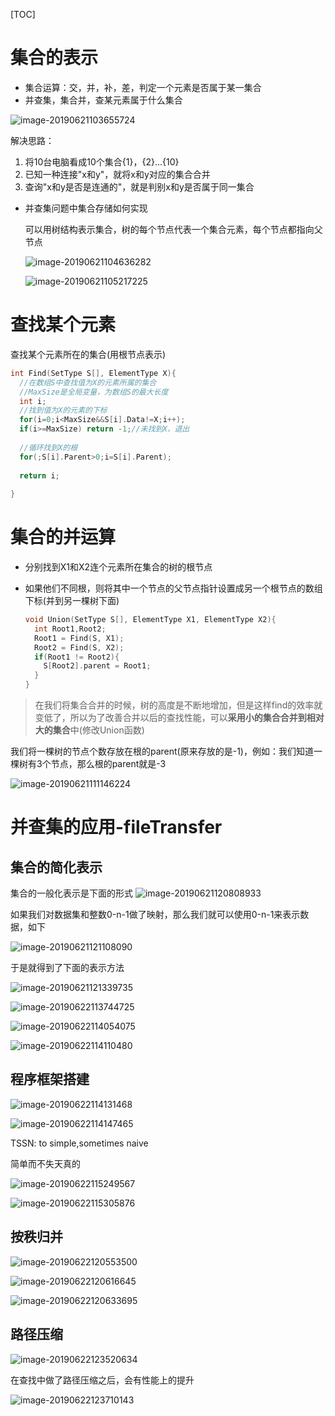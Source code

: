 [TOC]


# 集合的表示

* 集合运算：交，并，补，差，判定一个元素是否属于某一集合
* 并查集，集合并，查某元素属于什么集合



![image-20190621103655724](/Users/chenyansong/Documents/note/images/data_structure/image-20190621103655724.png)

解决思路：

1. 将10台电脑看成10个集合{1}，{2}…{10}
2. 已知一种连接"x和y"，就将x和y对应的集合合并
3. 查询"x和y是否是连通的"，就是判别x和y是否属于同一集合



* 并查集问题中集合存储如何实现

  可以用树结构表示集合，树的每个节点代表一个集合元素，每个节点都指向父节点

  ![image-20190621104636282](/Users/chenyansong/Documents/note/images/data_structure/image-20190621104636282.png)

  ![image-20190621105217225](/Users/chenyansong/Documents/note/images/data_structure/image-20190621105217225.png)

  

# 查找某个元素

  查找某个元素所在的集合(用根节点表示)

  

  ```c
  int Find(SetType S[], ElementType X){
    //在数组S中查找值为X的元素所属的集合
    //MaxSize是全局变量，为数组S的最大长度
    int i;
  	//找到值为X的元素的下标
    for(i=0;i<MaxSize&&S[i].Data!=X;i++);
    if(i>=MaxSize) return -1;//未找到X，退出
    
    //循环找到X的根
    for(;S[i].Parent>0;i=S[i].Parent);
    
    return i;
    
  }
  ```

  

# 集合的并运算

* 分别找到X1和X2连个元素所在集合的树的根节点

* 如果他们不同根，则将其中一个节点的父节点指针设置成另一个根节点的数组下标(并到另一棵树下面)

  ```c
  void Union(SetType S[], ElementType X1, ElementType X2){
    int Root1,Root2;
    Root1 = Find(S, X1);
    Root2 = Find(S, X2);
    if(Root1 != Root2){
      S[Root2].parent = Root1;
    }
  }
  ```

> 在我们将集合合并的时候，树的高度是不断地增加，但是这样find的效率就变低了，所以为了改善合并以后的查找性能，可以**采用小的集合合并到相对大的集合**中(修改Union函数)



我们将一棵树的节点个数存放在根的parent(原来存放的是-1)，例如：我们知道一棵树有3个节点，那么根的parent就是-3

![image-20190621111146224](/Users/chenyansong/Documents/note/images/data_structure/image-20190621111146224.png)



# 并查集的应用-fileTransfer

## 集合的简化表示

集合的一般化表示是下面的形式
![image-20190621120808933](/Users/chenyansong/Documents/note/images/data_structure/image-20190621120808933.png)

如果我们对数据集和整数0-n-1做了映射，那么我们就可以使用0-n-1来表示数据，如下

![image-20190621121108090](/Users/chenyansong/Documents/note/images/data_structure/image-20190621121108090.png)



于是就得到了下面的表示方法

![image-20190621121339735](/Users/chenyansong/Documents/note/images/data_structure/image-20190621121339735.png)

![image-20190622113744725](/Users/chenyansong/Documents/note/images/data_structure/image-20190622113744725.png)



![image-20190622114054075](/Users/chenyansong/Documents/note/images/data_structure/image-20190622114054075.png)

![image-20190622114110480](/Users/chenyansong/Documents/note/images/data_structure/image-20190622114110480.png)

## 程序框架搭建

![image-20190622114131468](/Users/chenyansong/Documents/note/images/data_structure/image-20190622114131468.png)

![image-20190622114147465](/Users/chenyansong/Documents/note/images/data_structure/image-20190622114147465.png)



TSSN: to simple,sometimes naive

简单而不失天真的

![image-20190622115249567](/Users/chenyansong/Documents/note/images/data_structure/image-20190622115249567.png)

![image-20190622115305876](/Users/chenyansong/Documents/note/images/data_structure/image-20190622115305876.png)



## 按秩归并

![image-20190622120553500](/Users/chenyansong/Documents/note/images/data_structure/image-20190622120553500.png)

![image-20190622120616645](/Users/chenyansong/Documents/note/images/data_structure/image-20190622120616645.png)

![image-20190622120633695](/Users/chenyansong/Documents/note/images/data_structure/image-20190622120633695.png)

## 路径压缩

![image-20190622123520634](/Users/chenyansong/Documents/note/images/data_structure/image-20190622123520634.png)

在查找中做了路径压缩之后，会有性能上的提升

![image-20190622123710143](/Users/chenyansong/Documents/note/images/data_structure/image-20190622123710143.png)